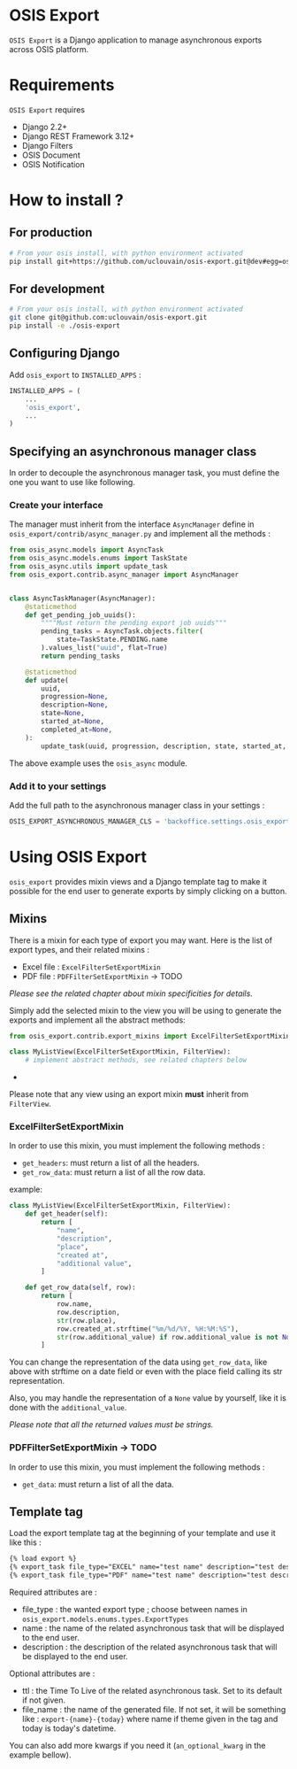 # OSIS Export

`OSIS Export` is a Django application to manage asynchronous exports across OSIS platform.


Requirements
===========

`OSIS Export` requires

- Django 2.2+
- Django REST Framework 3.12+
- Django Filters
- OSIS Document
- OSIS Notification

# How to install ?

## For production

```bash
# From your osis install, with python environment activated
pip install git+https://github.com/uclouvain/osis-export.git@dev#egg=osis_export
```

## For development

```bash
# From your osis install, with python environment activated
git clone git@github.com:uclouvain/osis-export.git
pip install -e ./osis-export
```

## Configuring Django

Add `osis_export` to `INSTALLED_APPS` :

```python
INSTALLED_APPS = (
    ...
    'osis_export',
    ...
)
```

## Specifying an asynchronous manager class

In order to decouple the asynchronous manager task, you must define the one you want to use like following.

### Create your interface

The manager must inherit from the interface `AsyncManager` define in `osis_export/contrib/async_manager.py` and implement all the methods :

```python
from osis_async.models import AsyncTask
from osis_async.models.enums import TaskState
from osis_async.utils import update_task
from osis_export.contrib.async_manager import AsyncManager


class AsyncTaskManager(AsyncManager):
    @staticmethod
    def get_pending_job_uuids():
        """"Must return the pending export job uuids"""
        pending_tasks = AsyncTask.objects.filter(
            state=TaskState.PENDING.name
        ).values_list("uuid", flat=True)
        return pending_tasks

    @staticmethod
    def update(
        uuid,
        progression=None,
        description=None,
        state=None,
        started_at=None,
        completed_at=None,
    ):
        update_task(uuid, progression, description, state, started_at, completed_at)
```

The above example uses the `osis_async` module.

### Add it to your settings

Add the full path to the asynchronous manager class in your settings :
```python
OSIS_EXPORT_ASYNCHRONOUS_MANAGER_CLS = 'backoffice.settings.osis_export.async_manager.AsyncTaskManager'
```

# Using OSIS Export

`osis_export` provides mixin views and a Django template tag to make it possible for the end user to generate exports by simply clicking on a button.

## Mixins

There is a mixin for each type of export you may want. Here is the list of export types, and their related mixins :
- Excel file : `ExcelFilterSetExportMixin`
- PDF file : `PDFFilterSetExportMixin` -> TODO

_Please see the related chapter about mixin specificities for details._

Simply add the selected mixin to the view you will be using to generate the exports and implement all the abstract methods:
```python
from osis_export.contrib.export_mixins import ExcelFilterSetExportMixin

class MyListView(ExcelFilterSetExportMixin, FilterView):
    # implement abstract methods, see related chapters below
```
+
Please note that any view using an export mixin __must__ inherit from `FilterView`.

### ExcelFilterSetExportMixin

In order to use this mixin, you must implement the following methods :
- `get_headers`: must return a list of all the headers.
- `get_row_data`: must return a list of all the row data.

example:
```python
class MyListView(ExcelFilterSetExportMixin, FilterView):
    def get_header(self):
        return [
            "name",
            "description",
            "place",
            "created at",
            "additional value",
        ]

    def get_row_data(self, row):
        return [
            row.name,
            row.description,
            str(row.place),
            row.created_at.strftime("%m/%d/%Y, %H:%M:%S"),
            str(row.additional_value) if row.additional_value is not None else "",
        ]
```

You can change the representation of the data using `get_row_data`, like above with strftime on a date field or even with the place field calling its str representation.

Also, you may handle the representation of a `None` value by yourself, like it is done with the `additional_value`.

_Please note that all the returned values must be strings._

### PDFFilterSetExportMixin -> TODO

In order to use this mixin, you must implement the following methods :
- `get_data`: must return a list of all the data.

## Template tag

Load the export template tag at the beginning of your template and use it like this :
```html
{% load export %}
{% export_task file_type="EXCEL" name="test name" description="test description" %}
{% export_task file_type="PDF" name="test name" description="test description" ttl=42 an_optional_kwarg="i'm optional, use me if you want" %}
```

Required attributes are :
- file_type : the wanted export type ; choose between names in `osis_export.models.enums.types.ExportTypes`
- name : the name of the related asynchronous task that will be displayed to the end user.
- description : the description of the related asynchronous task that will be displayed to the end user.

Optional attributes are :
- ttl : the Time To Live of the related asynchronous task. Set to its default if not given.
- file_name : the name of the generated file. If not set, it will be something like : `export-{name}-{today}` where name if theme given in the tag and today is today's datetime.

You can also add more kwargs if you need it (`an_optional_kwarg` in the example bellow).

